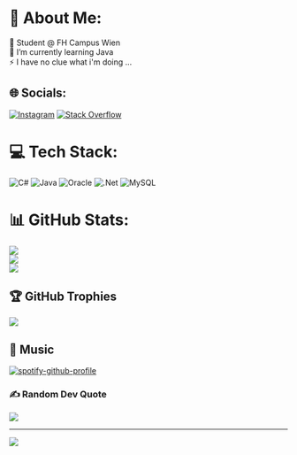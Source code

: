 # 💫 About Me:
🔭 Student @ FH Campus Wien<br>🌱 I’m currently learning Java<br>⚡ I have no clue what i'm doing ...


## 🌐 Socials:
[![Instagram](https://img.shields.io/badge/Instagram-%23E4405F.svg?logo=Instagram&logoColor=white)](https://instagram.com/goekmenkiyan) [![Stack Overflow](https://img.shields.io/badge/-Stackoverflow-FE7A16?logo=stack-overflow&logoColor=white)](https://stackoverflow.com/users/20808462) 

# 💻 Tech Stack:
![C#](https://img.shields.io/badge/c%23-%23239120.svg?style=for-the-badge&logo=c-sharp&logoColor=white) ![Java](https://img.shields.io/badge/java-%23ED8B00.svg?style=for-the-badge&logo=java&logoColor=white) ![Oracle](https://img.shields.io/badge/Oracle-F80000?style=for-the-badge&logo=oracle&logoColor=white) ![.Net](https://img.shields.io/badge/.NET-5C2D91?style=for-the-badge&logo=.net&logoColor=white) ![MySQL](https://img.shields.io/badge/mysql-%2300f.svg?style=for-the-badge&logo=mysql&logoColor=white)
# 📊 GitHub Stats:
![](https://github-readme-stats.vercel.app/api?username=GoekmenKiyan&theme=nightowl&hide_border=false&include_all_commits=false&count_private=false)<br/>
![](https://github-readme-streak-stats.herokuapp.com/?user=GoekmenKiyan&theme=nightowl&hide_border=false)<br/>
![](https://github-readme-stats.vercel.app/api/top-langs/?username=GoekmenKiyan&theme=nightowl&hide_border=false&include_all_commits=false&count_private=false&layout=compact)

## 🏆 GitHub Trophies
![](https://github-profile-trophy.vercel.app/?username=GoekmenKiyan&theme=radical&no-frame=false&no-bg=true&margin-w=4)

## 🎵 Music

[![spotify-github-profile](https://spotify-github-profile.vercel.app/api/view?uid=mrarili&cover_image=true&theme=default&show_offline=false&background_color=121212&bar_color=53b14f&bar_color_cover=false)](https://github.com/kittinan/spotify-github-profile)

### ✍️ Random Dev Quote
![](https://quotes-github-readme.vercel.app/api?type=horizontal&theme=tokyonight)

---
[![](https://visitcount.itsvg.in/api?id=GoekmenKiyan&icon=3&color=6)](https://visitcount.itsvg.in)

<!-- Proudly created with GPRM ( https://gprm.itsvg.in ) -->
